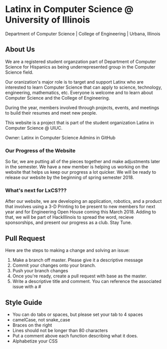 # Latinx in Computer Science @ University of Illinois
Department of Computer Science | College of Engineering | Urbana, Illinois 

## About Us 
We are a registered student organzation part of Department of Computer Science for Hispanics as being underrepresented group in the Computer Science field. 

Our oranization's major role is to target and support Latinx who are interested to learn Computer Science that can apply to science, technology, engineering, mathematics, etc. Everyone is welcome and to learn about Computer Science and the College of Engineering. 

During the year, members involved through projects, events, and meetings to build their resumes and meet new people. 

This website is a project that is part of the student organization Latinx in Computer Science @ UIUC. 

Owner: Latinx in Computer Science Admins in GitHub

### Our Progress of the Website
So far, we are putting all of the pieces together and make adjustments later in the semester. We have a new member is helping us working on the website that helps us keep our progress a lot quicker. We will be ready to release our website by the beginning of spring semester 2018.  

### What's next for LxCS???
After our website, we are developing an application, robotics, and a product that involves using a 3-D Printing to be present to new members for next year and for Engineering Open House coming this March 2018. Adding to that, we will be part of HackIllinois to spread the word, recieve sponsorships, and present our progress as a club. Stay Tune. 

## Pull Request
Here are the steps to making a change and solving an issue:

  1. Make a branch off master. Please give it a descriptive message
  2. Commit your changes onto your branch.
  3. Push your branch changes
  4. Once you're ready, create a pull request with base as the master.
  5. Write a descriptive title and comment. You can reference the associated issue with a #

## Style Guide
  * You can do tabs or spaces, but please set your tab to 4 spaces
  * camelCase, not snake_case
  * Braces on the right
  * Lines should not be longer than 80 characters
  * Put a comment above each function describing what it does.
  * Alphabetize your CSS

